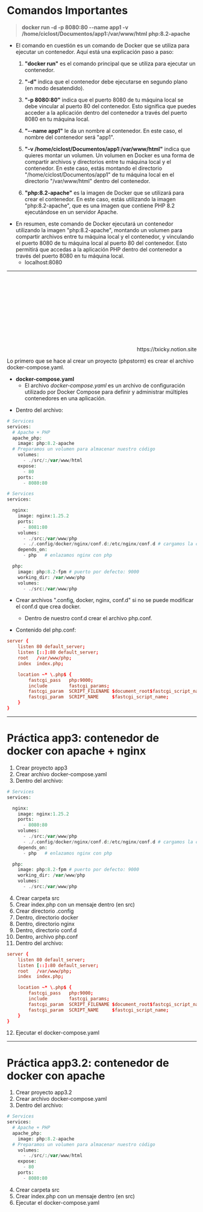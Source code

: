# Comandos Importantes

> **docker run -d -p 8080:80 --name app1 -v /home/ciclost/Documentos/app1:/var/www/html php:8.2-apache**

- El comando en cuestión es un comando de Docker que se utiliza para ejecutar un contenedor. Aquí está una explicación paso a paso:

  1. **"docker run"** es el comando principal que se utiliza para ejecutar un contenedor.
     
  2. **"-d"** indica que el contenedor debe ejecutarse en segundo plano (en modo desatendido).
     
  3. **"-p 8080:80"** indica que el puerto 8080 de tu máquina local se debe vincular al puerto 80 del contenedor. Esto significa que puedes acceder a la aplicación dentro del contenedor a través del puerto 8080 en tu máquina local.
     
  4. **"--name app1"** le da un nombre al contenedor. En este caso, el nombre del contenedor será "app1".
     
  5. **"-v /home/ciclost/Documentos/app1:/var/www/html"** indica que quieres montar un volumen. Un volumen en Docker es una forma de compartir archivos y directorios entre tu máquina local y el contenedor. En este caso, estás montando el directorio "/home/ciclost/Documentos/app1" de tu máquina local en el directorio "/var/www/html" dentro del contenedor.
     
  6. **"php:8.2-apache"** es la imagen de Docker que se utilizará para crear el contenedor. En este caso, estás utilizando la imagen "php:8.2-apache", que es una imagen que contiene PHP 8.2 ejecutándose en un servidor Apache.

* En resumen, este comando de Docker ejecutará un contenedor utilizando la imagen "php:8.2-apache", montando un volumen para compartir archivos entre tu máquina local y el contenedor, y vinculando el puerto 8080 de tu máquina local al puerto 80 del contenedor. Esto permitirá que accedas a la aplicación PHP dentro del contenedor a través del puerto 8080 en tu máquina local.
  * localhost:8080
---

<br><br><br><br><br><br><br><br><br><br>

<div style="text-align: right">
  https://txicky.notion.site
</div>


Lo primero que se hace al crear un proyecto (phpstorm) es crear el archivo docker-compose.yaml.

* **docker-compose.yaml**
  * El archivo *docker-compose.yaml* es un archivo de configuración utilizado por Docker Compose para definir y administrar múltiples contenedores en una aplicación.

- Dentro del archivo:

```php
# Services
services:
  # Apache + PHP
  apache_php:
    image: php:8.2-apache
  # Preparamos un volumen para almacenar nuestro código
    volumes:
      - ./src/:/var/www/html
    expose:
      - 80
    ports:
      - 8080:80
```

```php
# Services
services:

  nginx:
    image: nginx:1.25.2
    ports:
      - 8081:80
    volumes:
      - ./src:/var/www/php
      - ./.config/docker/nginx/conf.d:/etc/nginx/conf.d # cargamos la configuración de un fichero externo
    depends_on:
      - php   # enlazamos nginx con php

  php:
    image: php:8.2-fpm # puerto por defecto: 9000
    working_dir: /var/www/php
    volumes:
      - ./src:/var/www/php
```

* Crear archivos ".config, docker, nginx, conf.d" si no se puede modificar el conf.d que crea docker.
  * Dentro de nuestro conf.d crear el archivo php.conf.

* Contenido del php.conf:

```conf
server {
    listen 80 default_server;
    listen [::]:80 default_server;
    root   /var/www/php;
    index  index.php;

    location ~* \.php$ {
        fastcgi_pass   php:9000;
        include        fastcgi_params;
        fastcgi_param  SCRIPT_FILENAME $document_root$fastcgi_script_name;
        fastcgi_param  SCRIPT_NAME     $fastcgi_script_name;
    }
}
```

---
# Práctica app3: contenedor de docker con apache + nginx

1. Crear proyecto app3
2. Crear archivo docker-compose.yaml
3. Dentro del archivo:
```php
# Services
services:

  nginx:
    image: nginx:1.25.2
    ports:
      - 8080:80
    volumes:
      - ./src:/var/www/php
      - ./.config/docker/nginx/conf.d:/etc/nginx/conf.d # cargamos la configuración de un fichero externo
    depends_on:
      - php   # enlazamos nginx con php

  php:
    image: php:8.2-fpm # puerto por defecto: 9000
    working_dir: /var/www/php
    volumes:
      - ./src:/var/www/php
```
4. Crear carpeta src
5. Crear index.php con un mensaje dentro (en src)
6. Crear directorio .config
7. Dentro, directorio docker
8. Dentro, directorio nginx
9. Dentro, directorio conf.d
10. Dentro, archivo php.conf
11. Dentro del archivo:
```conf
server {
    listen 80 default_server;
    listen [::]:80 default_server;
    root   /var/www/php;
    index  index.php;

    location ~* \.php$ {
        fastcgi_pass   php:9000;
        include        fastcgi_params;
        fastcgi_param  SCRIPT_FILENAME $document_root$fastcgi_script_name;
        fastcgi_param  SCRIPT_NAME     $fastcgi_script_name;
    }
}
```
12. Ejecutar el docker-compose.yaml
---

# Práctica app3.2: contenedor de docker con apache

1. Crear proyecto app3.2
2. Crear archivo docker-compose.yaml
3. Dentro del archivo:
```php
# Services
services:
  # Apache + PHP
  apache_php:
    image: php:8.2-apache
  # Preparamos un volumen para almacenar nuestro código
    volumes:
      - ./src/:/var/www/html
    expose:
      - 80
    ports:
      - 8080:80
```
4. Crear carpeta src
5. Crear index.php con un mensaje dentro (en src)
6.  Ejecutar el docker-compose.yaml